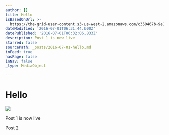 ```yaml
---
author: []
title: Hello
isBasedOnUrl: >-
  https://the-grid-user-content.s3-us-west-2.amazonaws.com/c350467b-9e18-453d-b2be-28e329d5a05b.jpg
dateModified: '2016-07-01T06:31:44.600Z'
datePublished: '2016-07-01T06:32:06.833Z'
description: Post 1 is now live
starred: false
sourcePath: _posts/2016-07-01-hello.md
inFeed: true
hasPage: false
inNav: false
_type: MediaObject

---
```

# Hello
![](https://the-grid-user-content.s3-us-west-2.amazonaws.com/c350467b-9e18-453d-b2be-28e329d5a05b.jpg)

Post 1 is now live

Post 2